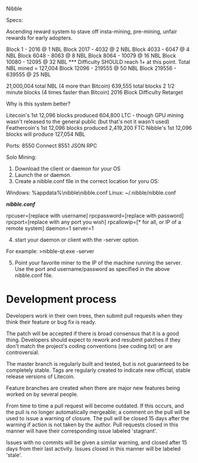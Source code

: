 Nibble
 
Specs:

Ascending reward system to stave off insta-mining, pre-mining, unfair rewards for early adopters.

Block 1 - 2016 @ 1 NBL
Block 2017 - 4032 @ 2 NBL
Block 4033 - 6047 @ 4 NBL
Block 6048 - 8063 @ 8 NBL
Block 8064 - 10079 @ 16 NBL
Block 10080 - 12095 @ 32 NBL *** Difficulty SHOULD reach 1+ at this point.  Total NBL mined = 127,004
Block 12096 - 219555 @ 50 NBL
Block 219556 - 639555 @ 25 NBL

21,000,004 total NBL (4 more than Bitcoin)
639,555 total blocks
2 1/2 minute blocks (4 times faster than Bitcoin)
2016 Block Difficulty Retarget

Why is this system better?

Litecoin's 1st 12,096 blocks produced 604,800 LTC - though GPU mining wasn't released to the general public (but that's not it wasn't used)
Feathercoin's 1st 12,096 blocks produced 2,419,200 FTC
Nibble's 1st 12,096 blocks will produce 127,054 NBL

Ports:
8550 Connect
8551 JSON RPC

Solo Mining:

1) Download the client or daemon for your OS
2) Launch the or daemon.
3) Create a nibble.conf file in the correct location for yoru OS:

Windows: %appdata%\nibble\nibble.conf
Linux: ~/.nibble/nibble.conf

***nibble.conf***

rpcuser=[replace with username]
rpcpassword=[replace with password]
rpcport=[replace with any port you wish]
rpcallowip=[* for all, or IP of a remote system]
daemon=1
server=1

4) start your daemon or client with the -server option.

For example: >nibble-qt.exe -server

5) Point your favorite miner to the IP of the machine running the server.  Use the port and username/password as specified in the above nibble.conf file.



Development process
===================

Developers work in their own trees, then submit pull requests when
they think their feature or bug fix is ready.

The patch will be accepted if there is broad consensus that it is a
good thing.  Developers should expect to rework and resubmit patches
if they don't match the project's coding conventions (see coding.txt)
or are controversial.

The master branch is regularly built and tested, but is not guaranteed
to be completely stable. Tags are regularly created to indicate new
official, stable release versions of Litecoin.

Feature branches are created when there are major new features being
worked on by several people.

From time to time a pull request will become outdated. If this occurs, and
the pull is no longer automatically mergeable; a comment on the pull will
be used to issue a warning of closure. The pull will be closed 15 days
after the warning if action is not taken by the author. Pull requests closed
in this manner will have their corresponding issue labeled 'stagnant'.

Issues with no commits will be given a similar warning, and closed after
15 days from their last activity. Issues closed in this manner will be 
labeled 'stale'. 
